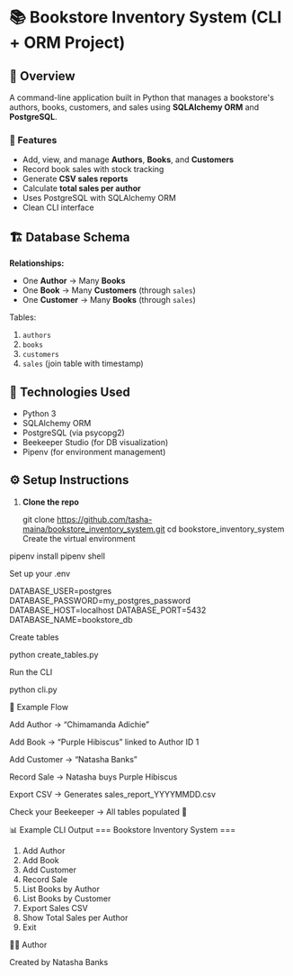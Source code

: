 # 📚 Bookstore Inventory System (CLI + ORM Project)

## 🧾 Overview
A command-line application built in Python that manages a bookstore's authors, books, customers, and sales using **SQLAlchemy ORM** and **PostgreSQL**.

### 🎯 Features
- Add, view, and manage **Authors**, **Books**, and **Customers**
- Record book sales with stock tracking
- Generate **CSV sales reports**
- Calculate **total sales per author**
- Uses PostgreSQL with SQLAlchemy ORM
- Clean CLI interface


## 🏗️ Database Schema

**Relationships:**
- One **Author** → Many **Books**
- One **Book** → Many **Customers** (through `sales`)
- One **Customer** → Many **Books** (through `sales`)

Tables:
1. `authors`
2. `books`
3. `customers`
4. `sales` (join table with timestamp)


## 🧰 Technologies Used
- Python 3
- SQLAlchemy ORM
- PostgreSQL (via psycopg2)
- Beekeeper Studio (for DB visualization)
- Pipenv (for environment management)


## ⚙️ Setup Instructions

1. **Clone the repo**

   git clone https://github.com/tasha-maina/bookstore_inventory_system.git
   cd bookstore_inventory_system
Create the virtual environment

pipenv install
pipenv shell


Set up your .env

DATABASE_USER=postgres
DATABASE_PASSWORD=my_postgres_password
DATABASE_HOST=localhost
DATABASE_PORT=5432
DATABASE_NAME=bookstore_db


Create tables

python create_tables.py


Run the CLI

python cli.py

🧪 Example Flow

Add Author → “Chimamanda Adichie”

Add Book → “Purple Hibiscus” linked to Author ID 1

Add Customer → “Natasha Banks”

Record Sale → Natasha buys Purple Hibiscus

Export CSV → Generates sales_report_YYYYMMDD.csv

Check your Beekeeper → All tables populated 🎉

📊 Example CLI Output
=== Bookstore Inventory System ===
1. Add Author
2. Add Book
3. Add Customer
4. Record Sale
5. List Books by Author
6. List Books by Customer
7. Export Sales CSV
8. Show Total Sales per Author
9. Exit

👩‍💻 Author

Created by Natasha Banks